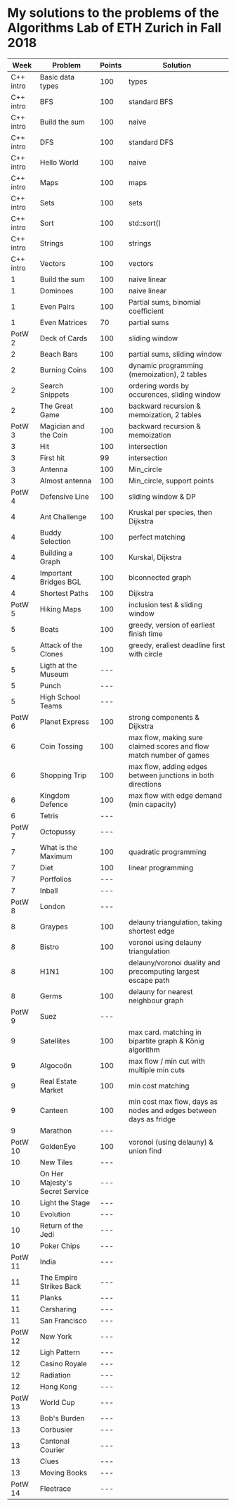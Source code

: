 # My solutions to the problems of the Algorithms Lab of ETH Zurich in Fall 2018

| Week      | Problem                         | Points | Solution                                                            |
| --------- | ------------------------------- | ------ | ------------------------------------------------------------------- |
| C++ intro | Basic data types                | 100    | types                                                               |
| C++ intro | BFS                             | 100    | standard BFS                                                        |
| C++ intro | Build the sum                   | 100    | naive                                                               |
| C++ intro | DFS                             | 100    | standard DFS                                                        |
| C++ intro | Hello World                     | 100    | naive                                                               |
| C++ intro | Maps                            | 100    | maps                                                                |
| C++ intro | Sets                            | 100    | sets                                                                |
| C++ intro | Sort                            | 100    | std::sort()                                                         |
| C++ intro | Strings                         | 100    | strings                                                             |
| C++ intro | Vectors                         | 100    | vectors                                                             |
| 1         | Build the sum                   | 100    | naive linear                                                        |
| 1         | Dominoes                        | 100    | naive linear                                                        |
| 1         | Even Pairs                      | 100    | Partial sums, binomial coefficient                                  |
| 1         | Even Matrices                   | 70     | partial sums                                                        |
| PotW 2    | Deck of Cards                   | 100    | sliding window                                                      |
| 2         | Beach Bars                      | 100    | partial sums, sliding window                                        |
| 2         | Burning Coins                   | 100    | dynamic programming (memoization), 2 tables                         |
| 2         | Search Snippets                 | 100    | ordering words by occurences, sliding window                        |
| 2         | The Great Game                  | 100    | backward recursion & memoization, 2 tables                          |
| PotW 3    | Magician and the Coin           | 100    | backward recursion & memoization                                    |
| 3         | Hit                             | 100    | intersection                                                        |
| 3         | First hit                       | 99     | intersection                                                        |
| 3         | Antenna                         | 100    | Min_circle                                                          |
| 3         | Almost antenna                  | 100    | Min_circle, support points                                          |
| PotW 4    | Defensive Line                  | 100    | sliding window & DP                                                 |
| 4         | Ant Challenge                   | 100    | Kruskal per species, then Dijkstra                                  |
| 4         | Buddy Selection                 | 100    | perfect matching                                                    |
| 4         | Building a Graph                | 100    | Kurskal, Dijkstra                                                   |
| 4         | Important Bridges BGL           | 100    | biconnected graph                                                   |
| 4         | Shortest Paths                  | 100    | Dijkstra                                                            |
| PotW 5    | Hiking Maps                     | 100    | inclusion test & sliding window                                     |
| 5         | Boats                           | 100    | greedy, version of earliest finish time                             |
| 5         | Attack of the Clones            | 100    | greedy, eraliest deadline first with circle                         |
| 5         | Ligth at the Museum             | ---    |                                                                     |
| 5         | Punch                           | ---    |                                                                     |
| 5         | High School Teams               | ---    |                                                                     |
| PotW 6    | Planet Express                  | 100    | strong components & Dijkstra                                        |
| 6         | Coin Tossing                    | 100    | max flow, making sure claimed scores and flow match number of games |
| 6         | Shopping Trip                   | 100    | max flow, adding edges between junctions in both directions         |
| 6         | Kingdom Defence                 | 100    | max flow with edge demand (min capacity)                            |
| 6         | Tetris                          | ---    |                                                                     |
| PotW 7    | Octopussy                       | ---    |                                                                     |
| 7         | What is the Maximum             | 100    | quadratic programming                                               |
| 7         | Diet                            | 100    | linear programming                                                  |
| 7         | Portfolios                      | ---    |                                                                     |
| 7         | Inball                          | ---    |                                                                     |
| PotW 8    | London                          | ---    |                                                                     |
| 8         | Graypes                         | 100    | delauny triangulation, taking shortest edge                         |
| 8         | Bistro                          | 100    | voronoi using delauny triangulation                                 |
| 8         | H1N1                            | 100    | delauny/voronoi duality and precomputing largest escape path        |
| 8         | Germs                           | 100    | delauny for nearest neighbour graph                                 |
| PotW 9    | Suez                            | ---    |                                                                     |
| 9         | Satellites                      | 100    | max card. matching in bipartite graph & König algorithm             |
| 9         | Algocoön                        | 100    | max flow / min cut with multiple min cuts                           |
| 9         | Real Estate Market              | 100    | min cost matching                                                   |
| 9         | Canteen                         | 100    | min cost max flow, days as nodes and edges between days as fridge   |
| 9         | Marathon                        | ---    |                                                                     |
| PotW 10   | GoldenEye                       | 100    | voronoi (using delauny) & union find                                |
| 10        | New Tiles                       | ---    |                                                                     |
| 10        | On Her Majesty's Secret Service | ---    |                                                                     |
| 10        | Light the Stage                 | ---    |                                                                     |
| 10        | Evolution                       | ---    |                                                                     |
| 10        | Return of the Jedi              | ---    |                                                                     |
| 10        | Poker Chips                     | ---    |                                                                     |
| PotW 11   | India                           | ---    |                                                                     |
| 11        | The Empire Strikes Back         | ---    |                                                                     |
| 11        | Planks                          | ---    |                                                                     |
| 11        | Carsharing                      | ---    |                                                                     |
| 11        | San Francisco                   | ---    |                                                                     |
| PotW 12   | New York                        | ---    |                                                                     |
| 12        | Ligh Pattern                    | ---    |                                                                     |
| 12        | Casino Royale                   | ---    |                                                                     |
| 12        | Radiation                       | ---    |                                                                     |
| 12        | Hong Kong                       | ---    |                                                                     |
| PotW 13   | World Cup                       | ---    |                                                                     |
| 13        | Bob's Burden                    | ---    |                                                                     |
| 13        | Corbusier                       | ---    |                                                                     |
| 13        | Cantonal Courier                | ---    |                                                                     |
| 13        | Clues                           | ---    |                                                                     |
| 13        | Moving Books                    | ---    |                                                                     |
| PotW 14   | Fleetrace                       | ---    |                                                                     |